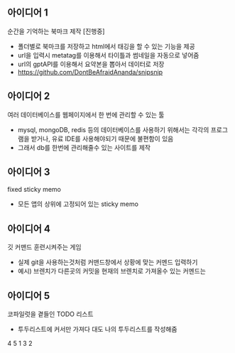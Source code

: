 ## 아이디어 1

순간을 기억하는 북마크 제작 [진행중]

- 폴더별로 북마크를 저장하고 html에서 태깅을 할 수 있는 기능을 제공
- url을 입력시 metatag를 이용해서 타이틀과 썸네일을 자동으로 넣어줌
- url의 gptAPI를 이용해서 요약본을 뽑아서 데이터로 저장
- https://github.com/DontBeAfraidAnanda/snipsnip

## 아이디어 2

여러 데이터베이스를 웹페이지에서 한 번에 관리할 수 있는 툴

- mysql, mongoDB, redis 등의 데이터베이스를 사용하기 위해서는 각각의 프로그램을 받거나, 유료 IDE를 사용해야되기 때문에 불편함이 있음
- 그래서 db를 한번에 관리해줄수 있는 사이트를 제작

## 아이디어 3

fixed sticky memo

- 모든 앱의 상위에 고정되어 있는 sticky memo

## 아이디어 4

깃 커맨드 훈련시켜주는 게임

- 실제 git을 사용하는것처럼 커맨드창에서 상황에 맞는 커멘드 입력하기
- 예시) 브렌치가 다른곳의 커밋을 현재의 브렌치로 가져올수 있는 커멘드는

## 아이디어 5

코파일럿을 곁들인 TODO 리스트

- 투두리스트에 커서만 가져다 대도 나의 투두리스트를 작성해줌

4 5 1 3 2
